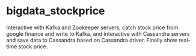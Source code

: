 # bigdata_stockprice
Interactive with Kafka and Zookeeper servers, catch stock price from google finance and write to Kafka, and interactive with Cassandra servers and save data to Cassandra based on Cassandra driver. Finally show real-time stock price.
